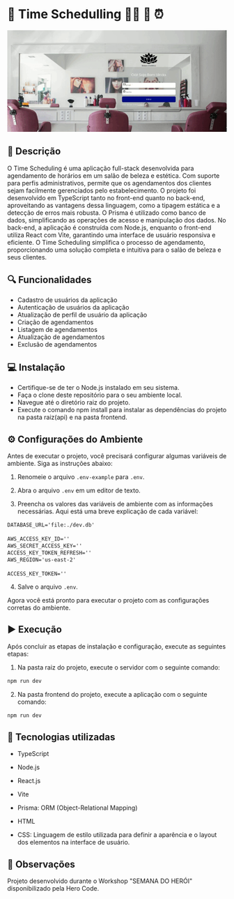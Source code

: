#  🌟 Time Schedulling  🧖‍♀️ 📅 ⏰ 

<div align="center">
  
![Art](art.gif)

</div> 
 
##

## :memo: Descrição
<p> O Time Scheduling é uma aplicação full-stack desenvolvida para agendamento de horários em um salão de beleza e estética. Com suporte para perfis administrativos, permite que os agendamentos dos clientes sejam facilmente gerenciados pelo estabelecimento. O projeto foi desenvolvido em TypeScript tanto no front-end quanto no back-end, aproveitando as vantagens dessa linguagem, como a tipagem estática e a detecção de erros mais robusta. O Prisma é utilizado como banco de dados, simplificando as operações de acesso e manipulação dos dados. No back-end, a aplicação é construída com Node.js, enquanto o front-end utiliza React com Vite, garantindo uma interface de usuário responsiva e eficiente. O Time Scheduling simplifica o processo de agendamento, proporcionando uma solução completa e intuitiva para o salão de beleza e seus clientes.
</p>

## 🔍 Funcionalidades 
- Cadastro de usuários da aplicação
- Autenticação de usuários da aplicação
- Atualização de perfil de usuário da aplicação
- Criação de agendamentos
- Listagem de agendamentos
- Atualização de agendamentos
- Exclusão de agendamentos

##  💻 Instalação
- Certifique-se de ter o Node.js instalado em seu sistema.
- Faça o clone deste repositório para o seu ambiente local.
- Navegue até o diretório raiz do projeto.
- Execute o comando npm install para instalar as dependências do projeto na pasta raiz(api) e na pasta frontend.

## ⚙️ Configurações do Ambiente
Antes de executar o projeto, você precisará configurar algumas variáveis de ambiente. Siga as instruções abaixo:

1. Renomeie o arquivo `.env-example` para `.env`.

2. Abra o arquivo `.env` em um editor de texto.

3. Preencha os valores das variáveis de ambiente com as informações necessárias. Aqui está uma breve explicação de cada variável:

  ```dotenv
DATABASE_URL='file:./dev.db'

AWS_ACCESS_KEY_ID=''
AWS_SECRET_ACCESS_KEY=''
ACCESS_KEY_TOKEN_REFRESH=''
AWS_REGION='us-east-2'

ACCESS_KEY_TOKEN=''
   ```

4. Salve o arquivo `.env`.

Agora você está pronto para executar o projeto com as configurações corretas do ambiente.

  
## ▶️ Execução
Após concluir as etapas de instalação e configuração, execute as seguintes etapas:

1. Na pasta raiz do projeto, execute o servidor com o seguinte comando:

```bash
npm run dev
```
2. Na pasta frontend do projeto, execute a aplicação com o seguinte comando:

```bash
npm run dev
```

## :wrench: Tecnologias utilizadas

- TypeScript

- Node.js

- React.js

- Vite

- Prisma: ORM (Object-Relational Mapping) 

- HTML

- CSS: Linguagem de estilo utilizada para definir a aparência e o layout dos elementos na interface de usuário.

## 📌 Observações
Projeto desenvolvido durante o Workshop "SEMANA DO HERÓI"  disponibilizado pela Hero Code.

